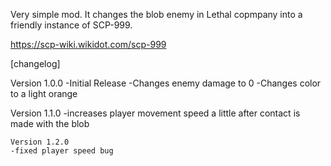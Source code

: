 Very simple mod. It changes the blob enemy in Lethal copmpany into a friendly instance of SCP-999.

https://scp-wiki.wikidot.com/scp-999

[changelog]

Version 1.0.0
  -Initial Release
  -Changes enemy damage to 0
  -Changes color to a light orange


  Version 1.1.0
    -increases player movement speed a little after contact is made with the blob

    Version 1.2.0
    -fixed player speed bug

